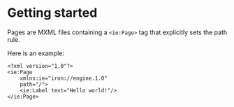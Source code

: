 # Getting started

Pages are MXML files containing a `<ie:Page>` tag that explicitly sets the path rule.

Here is an example:

```mxml
<?xml version="1.0"?>
<ie:Page
    xmlns:ie="iron://engine.1.0"
    path="/">
    <ie:Label text="Hello world!"/>
</ie:Page>
```